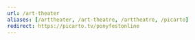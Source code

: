 ```yaml
---
url: /art-theater
aliases: [/arttheater, /art-theatre, /arttheatre, /picarto]
redirect: https://picarto.tv/ponyfestonline
---
```

